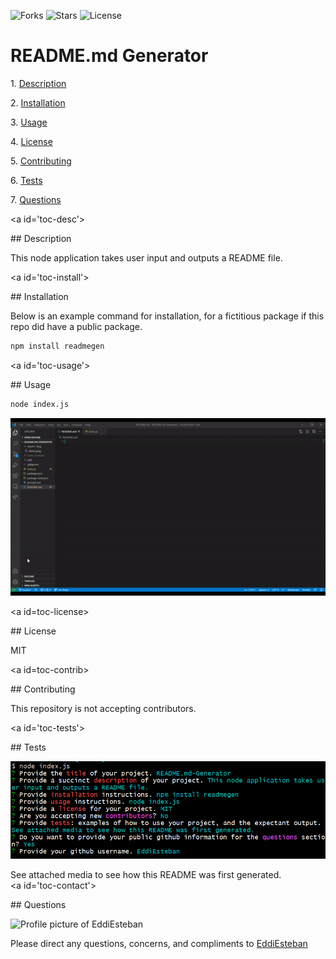 ![Forks](https://img.shields.io/github/forks/EddiEsteban/README.md-Generator) ![Stars](https://img.shields.io/github/stars/EddiEsteban/README.md-Generator) ![License](https://img.shields.io/github/license/EddiEsteban/README.md-Generator) 

# README.md Generator

1. [Description](#toc-desc)

2. [Installation](#toc-install)

3. [Usage](#toc-usage)

4. [License](#toc-license)

5. [Contributing](#toc-contrib)

6. [Tests](#toc-tests)

7. [Questions](#toc-contact)

<a id='toc-desc'></a>

## Description

This node application takes user input and outputs a README file.

<a id='toc-install'></a>

## Installation

Below is an example command for installation, for a fictitious package if this repo did have a public package.

```sh
npm install readmegen
```
<a id='toc-usage'></a>

## Usage

```sh
node index.js
```

![Demo](./assets/img/demo.gif)

<a id=toc-license></a>

## License

MIT

<a id=toc-contrib></a>

## Contributing

This repository is not accepting contributors.

<a id='toc-tests'></a>

## Tests

![Demo](./assets/img/demo2.png)

See attached media to see how this README was first generated.
<a id='toc-contact'></a>

## Questions

![Profile picture of EddiEsteban](https://avatars1.githubusercontent.com/u/60436198?v=4)

Please direct any questions, concerns, and compliments to [EddiEsteban](https://github.com/EddiEsteban)

